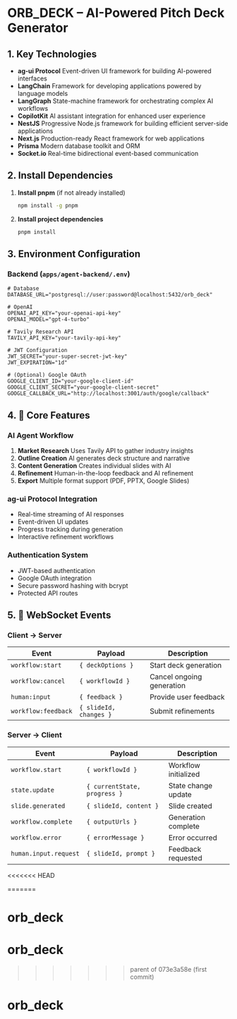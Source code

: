 # ORB\_DECK – AI-Powered Pitch Deck Generator

## 1. Key Technologies

* **ag-ui Protocol**
  Event-driven UI framework for building AI-powered interfaces
* **LangChain**
  Framework for developing applications powered by language models
* **LangGraph**
  State-machine framework for orchestrating complex AI workflows
* **CopilotKit**
  AI assistant integration for enhanced user experience
* **NestJS**
  Progressive Node.js framework for building efficient server-side applications
* **Next.js**
  Production-ready React framework for web applications
* **Prisma**
  Modern database toolkit and ORM
* **Socket.io**
  Real-time bidirectional event-based communication

## 2. Install Dependencies

1. **Install pnpm** (if not already installed)

   ```bash
   npm install -g pnpm
   ```

2. **Install project dependencies**

   ```bash
   pnpm install
   ```

## 3. Environment Configuration

### Backend (`apps/agent-backend/.env`)

```env
# Database
DATABASE_URL="postgresql://user:password@localhost:5432/orb_deck"

# OpenAI
OPENAI_API_KEY="your-openai-api-key"
OPENAI_MODEL="gpt-4-turbo"

# Tavily Research API
TAVILY_API_KEY="your-tavily-api-key"

# JWT Configuration
JWT_SECRET="your-super-secret-jwt-key"
JWT_EXPIRATION="1d"

# (Optional) Google OAuth
GOOGLE_CLIENT_ID="your-google-client-id"
GOOGLE_CLIENT_SECRET="your-google-client-secret"
GOOGLE_CALLBACK_URL="http://localhost:3001/auth/google/callback"
```

## 4. 🔧 Core Features

### AI Agent Workflow

1. **Market Research**
   Uses Tavily API to gather industry insights
2. **Outline Creation**
   AI generates deck structure and narrative
3. **Content Generation**
   Creates individual slides with AI
4. **Refinement**
   Human-in-the-loop feedback and AI refinement
5. **Export**
   Multiple format support (PDF, PPTX, Google Slides)

### ag-ui Protocol Integration

* Real-time streaming of AI responses
* Event-driven UI updates
* Progress tracking during generation
* Interactive refinement workflows

### Authentication System

* JWT-based authentication
* Google OAuth integration
* Secure password hashing with bcrypt
* Protected API routes

## 5. 🔌 WebSocket Events

### Client → Server

| Event               | Payload                | Description               |
| ------------------- | ---------------------- | ------------------------- |
| `workflow:start`    | `{ deckOptions }`      | Start deck generation     |
| `workflow:cancel`   | `{ workflowId }`       | Cancel ongoing generation |
| `human:input`       | `{ feedback }`         | Provide user feedback     |
| `workflow:feedback` | `{ slideId, changes }` | Submit refinements        |

### Server → Client

| Event                 | Payload                      | Description          |
| --------------------- | ---------------------------- | -------------------- |
| `workflow.start`      | `{ workflowId }`             | Workflow initialized |
| `state.update`        | `{ currentState, progress }` | State change update  |
| `slide.generated`     | `{ slideId, content }`       | Slide created        |
| `workflow.complete`   | `{ outputUrls }`             | Generation complete  |
| `workflow.error`      | `{ errorMessage }`           | Error occurred       |
| `human.input.request` | `{ slideId, prompt }`        | Feedback requested   |
<<<<<<< HEAD

=======
# orb_deck
# orb_deck
>>>>>>> parent of 073e3a58e (first commit)
# orb_deck
